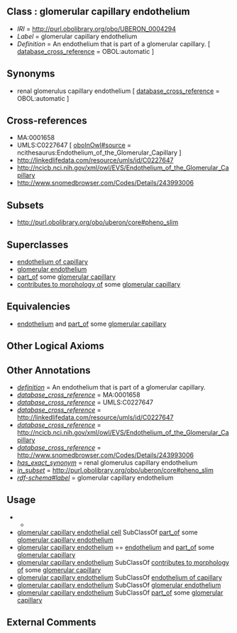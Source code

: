
## Class : glomerular capillary endothelium

 * *IRI* = http://purl.obolibrary.org/obo/UBERON_0004294
 * *Label* = glomerular capillary endothelium
 * *Definition* = An endothelium that is part of a glomerular capillary. [ [database_cross_reference](../../ef/oboInOwl#hasDbXref.md) = OBOL:automatic ]

## Synonyms

 * renal glomerulus capillary endothelium [ [database_cross_reference](../../ef/oboInOwl#hasDbXref.md) = OBOL:automatic ]

## Cross-references

 * MA:0001658
 * UMLS:C0227647 [ [oboInOwl#source](../../ce/oboInOwl#source.md) = ncithesaurus:Endothelium_of_the_Glomerular_Capillary ]
 * http://linkedlifedata.com/resource/umls/id/C0227647
 * http://ncicb.nci.nih.gov/xml/owl/EVS/Endothelium_of_the_Glomerular_Capillary
 * http://www.snomedbrowser.com/Codes/Details/243993006

## Subsets

 * http://purl.obolibrary.org/obo/uberon/core#pheno_slim

## Superclasses

 * [endothelium of capillary](../../UBERON/15/UBERON_0001915.md)
 * [glomerular endothelium](../../UBERON/89/UBERON_0004189.md)
 * [part_of](../../BFO/50/BFO_0000050.md) some [glomerular capillary](../../UBERON/12/UBERON_0004212.md)
 * [contributes to morphology of](../../RO/33/RO_0002433.md) some [glomerular capillary](../../UBERON/12/UBERON_0004212.md)

## Equivalencies

 * [endothelium](../../UBERON/86/UBERON_0001986.md) and [part_of](../../BFO/50/BFO_0000050.md) some [glomerular capillary](../../UBERON/12/UBERON_0004212.md)

## Other Logical Axioms


## Other Annotations

 * *[definition](../../IAO/15/IAO_0000115.md)* = An endothelium that is part of a glomerular capillary.
 * *[database_cross_reference](../../ef/oboInOwl#hasDbXref.md)* = MA:0001658
 * *[database_cross_reference](../../ef/oboInOwl#hasDbXref.md)* = UMLS:C0227647
 * *[database_cross_reference](../../ef/oboInOwl#hasDbXref.md)* = http://linkedlifedata.com/resource/umls/id/C0227647
 * *[database_cross_reference](../../ef/oboInOwl#hasDbXref.md)* = http://ncicb.nci.nih.gov/xml/owl/EVS/Endothelium_of_the_Glomerular_Capillary
 * *[database_cross_reference](../../ef/oboInOwl#hasDbXref.md)* = http://www.snomedbrowser.com/Codes/Details/243993006
 * *[has_exact_synonym](../../ym/oboInOwl#hasExactSynonym.md)* = renal glomerulus capillary endothelium
 * *[in_subset](../../et/oboInOwl#inSubset.md)* = http://purl.obolibrary.org/obo/uberon/core#pheno_slim
 * *[rdf-schema#label](../../el/rdf-schema#label.md)* = glomerular capillary endothelium

## Usage

 * -
 * [glomerular capillary endothelial cell](../../CL/05/CL_1001005.md) SubClassOf [part_of](../../BFO/50/BFO_0000050.md) some [glomerular capillary endothelium](../../UBERON/94/UBERON_0004294.md)
 * [glomerular capillary endothelium](../../UBERON/94/UBERON_0004294.md) == [endothelium](../../UBERON/86/UBERON_0001986.md) and [part_of](../../BFO/50/BFO_0000050.md) some [glomerular capillary](../../UBERON/12/UBERON_0004212.md)
 * [glomerular capillary endothelium](../../UBERON/94/UBERON_0004294.md) SubClassOf [contributes to morphology of](../../RO/33/RO_0002433.md) some [glomerular capillary](../../UBERON/12/UBERON_0004212.md)
 * [glomerular capillary endothelium](../../UBERON/94/UBERON_0004294.md) SubClassOf [endothelium of capillary](../../UBERON/15/UBERON_0001915.md)
 * [glomerular capillary endothelium](../../UBERON/94/UBERON_0004294.md) SubClassOf [glomerular endothelium](../../UBERON/89/UBERON_0004189.md)
 * [glomerular capillary endothelium](../../UBERON/94/UBERON_0004294.md) SubClassOf [part_of](../../BFO/50/BFO_0000050.md) some [glomerular capillary](../../UBERON/12/UBERON_0004212.md)

## External Comments

